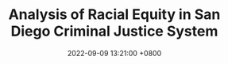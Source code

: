---
layout: page
title: Analysis of Racial Equity in San Diego Criminal Justice System
description:  
img: assets/img/RJA.png
importance: 2
date: 2022-09-09 13:21:00 +0800 
category: Research
redirect: /assets/quarto/Analysis of Racial Equity in San Diego Criminal Justice System.html
---